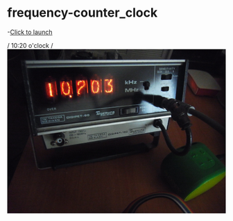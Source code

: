 # frequency-counter_clock
-[Click to launch](fclock.ipynb)

/
10:20 o'clock
/
![frequency-counter_clock](https://github.com/kadokuratsuyoshi/ipynb/blob/main/frequency-counter_clock/fclock.JPG)
